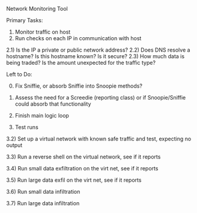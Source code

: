 
Network Monitoring Tool

Primary Tasks:

1) Monitor traffic on host
2) Run checks on each IP in communication with host

  2.1) Is the IP a private or public network address?
  2.2) Does DNS resolve a hostname? Is this hostname known? Is it secure?
  2.3) How much data is being traded? Is the amount unexpected for the traffic type?
  

Left to Do:

0) Fix Sniffie, or absorb Sniffie into Snoopie methods?

1) Assess the need for a Screedie (reporting class) or if Snoopie/Sniffie could absorb that functionality
  
2) Finish main logic loop
  
3) Test runs
 
  3.2) Set up a virtual network with known safe traffic and test, expecting no output
  
  3.3) Run a reverse shell on the virtual network, see if it reports
  
  3.4) Run small data exfiltration on the virt net, see if it reports
  
  3.5) Run large data exfil on the virt net, see if it reports
  
  3.6) Run small data infiltration 
  
  3.7) Run large data infiltration
